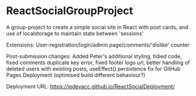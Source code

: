 # ReactSocialGroupProject
A group-project to create a simple social site in React with post cards, and use of localstorage to maintain state between 'sessions'

Extensions: User-registration/login/admin page/comments/'dislike' counter

Post-submission changes: Added Peter's additional styling, tidied code, fixed comments duplicate key error, fixed footer logo url, better handling of deleted users with existing posts, useEffect() persistence fix for GitHub Pages Deployment (optimised build different behaviour?)

Deployment URL: https://jpdevacc.github.io/ReactSocialDeployment/
